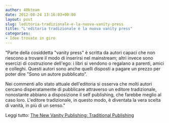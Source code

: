 ```yaml
---
author: 40kteam
date: 2012-08-24 13:16:03+00:00
layout: post
slug: leditoria-tradizionale-e-la-nuova-vanity-press
title: "L'editoria tradizionale è la nuova vanity press"
categories:
- Idee trovate in giro
---
```


"Parte della cosiddetta "vanity press" è scritta da autori capaci che non riescono a trovare il modo di inserirsi nel mainstream; altri invece sono esercizi di costruzione dell'ego: i libri si vendono o regalano a parenti, amici e colleghi. Questi autori sono anche quelli disposti a pagare un prezzo per poter dire "Sono un autore pubblicato".

Nei commenti allo stato attuale dell'editoria si osserva che molti autori cercano disperatamente di pubblicare attraverso un editore tradizionale, nonostante abbiano a disposizione il self publishing, che farebbe meglio al caso loro. L'editore tradizionale, in questo modo, è diventata la vera scelta di vanità, in più di un senso." 

Leggi tutto: [The New Vanity Publishing: Traditional Publishing](http://www.huffingtonpost.com/bernard-starr/the-new-vanity-publishing_b_1821945.html)

